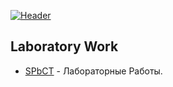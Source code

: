 [![Header](https://github.com/AnatolySamoriansky/AnatolySamoriansky/blob/main/assets/bg.png)](https://twitch.tv/twistplay2)

## Laboratory Work
- [SPbCT](https://github.com/AnatolySamoriansky/SPbCT_GlushnevAS) - Лабораторные Работы.
<!--
**AnatolySamoriansky/AnatolySamoriansky** is a ✨ _special_ ✨ repository because its `README.md` (this file) appears on your GitHub profile.

Here are some ideas to get you started:

- 🔭 I’m currently working on ...
- 🌱 I’m currently learning ...
- 👯 I’m looking to collaborate on ...
- 🤔 I’m looking for help with ...
- 💬 Ask me about ...
- 📫 How to reach me: ...
- 😄 Pronouns: ...
- ⚡ Fun fact: ...
-->
